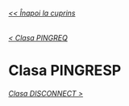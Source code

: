 ###### [<< Înapoi la cuprins](../Cuprins.md)
###### [< Clasa PINGREQ](17.%20PINGREQ.md)
# Clasa PINGRESP
###### [Clasa DISCONNECT >](19.%20DISCONNECT.md)


